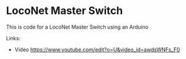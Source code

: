 # LocoNet Master Switch
This is code for a LocoNet Master Switch using an Arduino

Links:
- Video
https://www.youtube.com/edit?o=U&video_id=awdsWNFs_F0
